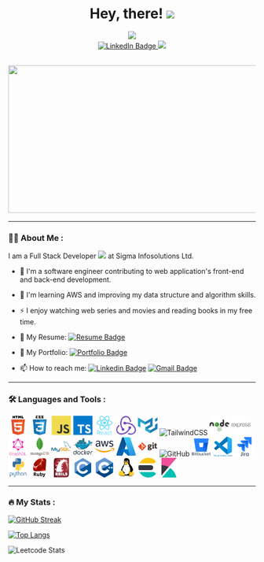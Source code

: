 <div id="badges" align="center">
  <h1>
  Hey, there!
  <img src="https://media.giphy.com/media/hvRJCLFzcasrR4ia7z/giphy.gif" width="30px"/>
</h1>
</div>
<div align="center">
  <div id="header" align="center">
  <img src="https://media.giphy.com/media/dMLmQfCO7lCA2gX3tw/giphy.gif" width="200"/>
</div>
   <div id="badges" align="center">
  <a href="https://www.linkedin.com/in/vedsharma8877">
    <img src="https://img.shields.io/badge/LinkedIn-darkblue?style=for-the-badge&logo=linkedin&logoColor=white" alt="LinkedIn Badge"/>
  </a>
  <a href="https://www.instagram.com/vedsharma8877">
    <img src="https://img.shields.io/badge/Instagram-darkmagenta?style=for-the-badge&logo=instagram&logoColor=white"/>
  </a>
</div>
<div id="badges" align="center">
  <img src="https://komarev.com/ghpvc/?username=vedsharma8877&style=for-the-badge&color=brightgreen" alt=""/>
 </div>
 <p></p>
  <div align="center">
  <img src="https://media.giphy.com/media/dWesBcTLavkZuG35MI/giphy.gif" width="600" height="300"/>
</div>
</div>

---

### :man_technologist: About Me :

I am a Full Stack Developer <img src="https://media.giphy.com/media/WUlplcMpOCEmTGBtBW/giphy.gif" width="30"> at Sigma Infosolutions Ltd.

- :telescope:  I'm a software engineer contributing to web application's front-end and back-end development.
  
- :seedling:  I'm learning AWS and improving my data structure and algorithm skills.

- :zap: I enjoy watching web series and movies and reading books in my free time.

- :page_facing_up: My Resume: [![Resume Badge](https://img.shields.io/badge/-Resume-green?style=flat&logo=resume&logoColor=white)](https://drive.google.com/file/d/1wgTl7IdpIl4xfxm7kGGKpHaGLCRHdQss/view?usp=sharing)  

- :briefcase: My Portfolio: [![Portfolio Badge](https://img.shields.io/badge/-Portfolio-purple?style=flat&logo=web&logoColor=white)](https://vedsharma.netlify.app/)
  
- :mailbox: How to reach me: [![Linkedin Badge](https://img.shields.io/badge/-VedSharma-blue?style=flat&logo=Linkedin&logoColor=white)](https://www.linkedin.com/in/vedsharma8877/) [![Gmail Badge](https://img.shields.io/badge/-VedSharma-red?style=flat&logo=Gmail&logoColor=white)](https://mail.google.com/mail/u/1/?view=cm&fs=1&to=vedsharma8877@gmail.com&tf=1)


---

### :hammer_and_wrench: Languages and Tools :

<div>
<!-- Frontend -->
<!-- HTML -->
<img src="https://github.com/devicons/devicon/blob/master/icons/html5/html5-original-wordmark.svg" title="HTML" alt="HTML" width="40" height="40"/>

<!-- CSS -->
<img src="https://github.com/devicons/devicon/blob/master/icons/css3/css3-original-wordmark.svg" title="CSS" alt="CSS" width="40" height="40"/>

<!-- JavaScript -->
<img src="https://github.com/devicons/devicon/blob/master/icons/javascript/javascript-original.svg" title="JavaScript" alt="JavaScript" width="40" height="40"/>

<!-- TypeScript -->
<img src="https://github.com/devicons/devicon/blob/master/icons/typescript/typescript-original.svg" title="TypeScript" alt="TypeScript" width="40" height="40"/>

<!-- React -->
<img src="https://github.com/devicons/devicon/blob/master/icons/react/react-original-wordmark.svg" title="React" alt="React" width="40" height="40"/>

<!-- Redux -->
<img src="https://github.com/devicons/devicon/blob/master/icons/redux/redux-original.svg" title="Redux" alt="Redux" width="40" height="40"/>

<!-- Material UI -->
<img src="https://github.com/devicons/devicon/blob/master/icons/materialui/materialui-original.svg" title="Material UI" alt="Material UI" width="40" height="40"/>

<!-- TailwindCSS -->
<img src="https://upload.wikimedia.org/wikipedia/commons/d/d5/Tailwind_CSS_Logo.svg" title="TailwindCSS" alt="TailwindCSS" width="40" height="40"/>

<!-- Backend -->
<!-- Node.js -->
<img src="https://github.com/devicons/devicon/blob/master/icons/nodejs/nodejs-original-wordmark.svg" title="Node.js" alt="Node.js" width="40" height="40"/>

<!-- Express -->
<img src="https://github.com/devicons/devicon/blob/master/icons/express/express-original-wordmark.svg" title="Express" alt="Express" width="40" height="40"/>

<!-- GraphQL -->
<img src="https://github.com/devicons/devicon/blob/master/icons/graphql/graphql-plain-wordmark.svg" title="GraphQL" alt="GraphQL" width="40" height="40"/>

<!-- Databases -->
<!-- MongoDB -->
<img src="https://github.com/devicons/devicon/blob/master/icons/mongodb/mongodb-original-wordmark.svg" title="MongoDB" alt="MongoDB" width="40" height="40"/>

<!-- SQL -->
<img src="https://github.com/devicons/devicon/blob/master/icons/mysql/mysql-original-wordmark.svg" title="SQL" alt="SQL" width="40" height="40"/>

<!-- DevOps -->
<!-- Docker -->
<img src="https://github.com/devicons/devicon/blob/master/icons/docker/docker-original-wordmark.svg" title="Docker" alt="Docker" width="40" height="40"/>

<!-- AWS -->
<img src="https://github.com/devicons/devicon/blob/master/icons/amazonwebservices/amazonwebservices-original-wordmark.svg" title="AWS" alt="AWS" width="40" height="40"/>

<!-- Azure Data Factory -->
<img src="https://github.com/devicons/devicon/blob/master/icons/azure/azure-original.svg" title="Azure Data Factory" alt="Azure Data Factory" width="40" height="40"/>

<!-- Version Control & Collaboration -->
<!-- Git -->
<img src="https://github.com/devicons/devicon/blob/master/icons/git/git-original-wordmark.svg" title="Git" alt="Git" width="40" height="40"/>

<!-- GitHub -->
<img src="https://github.githubassets.com/images/modules/logos_page/GitHub-Mark.png" title="GitHub" alt="GitHub" width="40" height="40"/>


<!-- Bitbucket -->
<img src="https://github.com/devicons/devicon/blob/master/icons/bitbucket/bitbucket-original-wordmark.svg" title="Bitbucket" alt="Bitbucket" width="40" height="40"/>

<!-- Tools -->
<!-- VS Code -->
<img src="https://github.com/devicons/devicon/blob/master/icons/vscode/vscode-original-wordmark.svg" title="VS Code" alt="VS Code" width="40" height="40"/>

<!-- Jira -->
<img src="https://github.com/devicons/devicon/blob/master/icons/jira/jira-original-wordmark.svg" title="Jira" alt="Jira" width="40" height="40"/>

<!-- Languages -->
<!-- Python -->
<img src="https://github.com/devicons/devicon/blob/master/icons/python/python-original-wordmark.svg" title="Python" alt="Python" width="40" height="40"/>

<!-- Ruby -->
<img src="https://github.com/devicons/devicon/blob/master/icons/ruby/ruby-original-wordmark.svg" title="Ruby" alt="Ruby" width="40" height="40"/>

<!-- Ruby on Rails -->
<img src="https://github.com/devicons/devicon/blob/master/icons/rails/rails-original-wordmark.svg" title="Ruby on Rails" alt="Ruby on Rails" width="40" height="40"/>

<!-- C -->
<img src="https://github.com/devicons/devicon/blob/master/icons/c/c-original.svg" title="C" alt="C" width="40" height="40"/>

<!-- C++ -->
<img src="https://github.com/devicons/devicon/blob/master/icons/cplusplus/cplusplus-original.svg" title="C++" alt="C++" width="40" height="40"/>

<!-- Operating Systems -->
<!-- Linux -->
<img src="https://github.com/devicons/devicon/blob/master/icons/linux/linux-original.svg" title="Linux" alt="Linux" width="40" height="40"/>

<img src="https://github.com/devicons/devicon/blob/master/icons/elasticsearch/elasticsearch-original.svg" title="Elasticsearch" alt="Elasticsearch" width="40" height="40"/>

<img src="https://github.com/devicons/devicon/blob/master/icons/kibana/kibana-original.svg" title="Kibana" alt="Kibana" width="40" height="40"/>

</div>

---

### :fire: My Stats :

[![GitHub Streak](https://github-readme-streak-stats.herokuapp.com?user=vedsharma8877&theme=dark)](https://git.io/streak-stats)

[![Top Langs](https://github-readme-stats.vercel.app/api/top-langs/?username=vedsharma8877&layout=compact&theme=vision-friendly-dark)](https://github.com/anuraghazra/github-readme-stats)

![Leetcode Stats](https://leetcard.jacoblin.cool/vedsharma8877?ext=heatmap)


